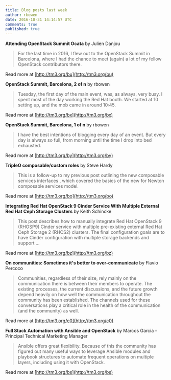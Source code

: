 ```yaml
---
title: Blog posts last week
author: rbowen
date: 2016-10-31 14:14:57 UTC
comments: true
published: true
---
```


**Attending OpenStack Summit Ocata** by Julien Danjou

>   For the last time in 2016, I flew out to the OpenStack Summit in Barcelona, where I had the chance to meet (again) a lot of my fellow OpenStack contributors there.

Read more at [http://tm3.org/bu](http://tm3.org/bu)


**OpenStack Summit, Barcelona, 2 of n** by rbowen

> Tuesday, the first day of the main event, was, as always, very busy. I spent most of the day working the Red Hat booth. We started at 10 setting up, and the mob came in around 10:45.

Read more at [http://tm3.org/bx](http://tm3.org/bx)


**OpenStack Summit, Barcelona, 1 of n** by rbowen

> I have the best intentions of blogging every day of an event. But every day is always so full, from morning until the time I drop into bed exhausted.

Read more at [http://tm3.org/by](http://tm3.org/by)


**TripleO composable/custom roles** by Steve Hardy

> This is a follow-up to my previous post outlining the new composable services interfaces , which covered the basics of the new for Newton composable services model.

Read more at [http://tm3.org/bo](http://tm3.org/bo)


**Integrating Red Hat OpenStack 9 Cinder Service With Multiple External Red Hat Ceph Storage Clusters** by Keith Schincke

> This post describes how to manually integrate Red Hat OpenStack 9 (RHOSP9) Cinder service with multiple pre-existing external Red Hat Ceph Storage 2 (RHCS2) clusters. The final configuration goals are to have Cinder configuration with multiple storage backends and support …

Read more at [http://tm3.org/bz](http://tm3.org/bz)


**On communities: Sometimes it's better to over-communicate** by Flavio Percoco

> Communities, regardless of their size, rely mainly on the communication there is between their members to operate. The existing processes, the current discussions, and the future growth depend heavily on how well the communication throughout the community has been established. The channels used for these conversations play a critical role in the health of the communication (and the community) as well.

Read more at [http://tm3.org/c0](http://tm3.org/c0)


**Full Stack Automation with Ansible and OpenStack** by Marcos Garcia - Principal Technical Marketing Manager

> Ansible offers great flexibility. Because of this the community has figured out many useful ways to leverage Ansible modules and playbook structures to automate frequent operations on multiple layers, including using it with OpenStack.

Read more at [http://tm3.org/bs](http://tm3.org/bs)
